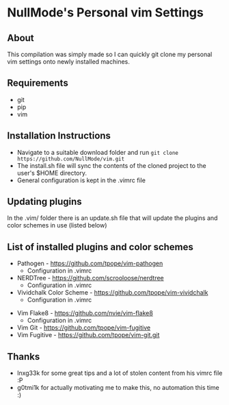 # NullMode's Personal vim Settings

## About
This compilation was simply made so I can quickly git clone my personal
vim settings onto newly installed machines.

## Requirements
* git
* pip
* vim

## Installation Instructions
* Navigate to a suitable download folder and run
`git clone https://github.com/NullMode/vim.git`
* The install.sh file will sync the contents of the cloned project to the user's $HOME directory.
* General configuration is kept in the .vimrc file

## Updating plugins
In the .vim/ folder there is an update.sh file that will update the plugins and
color schemes in use (listed below)

## List of installed plugins and color schemes
* Pathogen - https://github.com/tpope/vim-pathogen
    + Configuration in .vimrc
* NERDTree - https://github.com/scrooloose/nerdtree
    + Configuration in .vimrc
* Vividchalk Color Scheme - https://github.com/tpope/vim-vividchalk
    + Configuration in .vimrc
+ Vim Flake8 - https://github.com/nvie/vim-flake8
    + Configuration in .vimrc
+ Vim Git - https://github.com/tpope/vim-fugitive
+ Vim Fugitive - https://github.com/tpope/vim-git.git

## Thanks
* lnxg33k for some great tips and a lot of stolen content from his vimrc
file :P
* g0tmi1k for actually motivating me to make this, no automation this time :)
